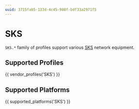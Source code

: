```yaml
---
uuid: 3715fab5-133d-4c45-988f-bdf33a2971f5
---
```

# SKS

`SKS.*` family of profiles support various [SKS](https://www.nposkss.ru)
network equipment.

## Supported Profiles

{{ vendor_profiles('SKS') }}

## Supported Platforms

{{ supported_platforms('SKS') }}
